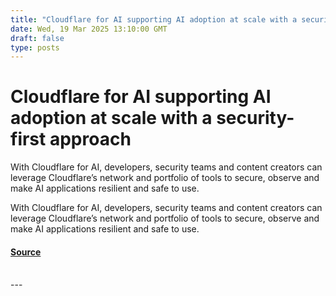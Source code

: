 ```yaml
---
title: "Cloudflare for AI supporting AI adoption at scale with a security-first approach"
date: Wed, 19 Mar 2025 13:10:00 GMT
draft: false
type: posts
---
```

# Cloudflare for AI supporting AI adoption at scale with a security-first approach





 With Cloudflare for AI, developers, security teams and content creators can leverage Cloudflare’s network and portfolio of tools to secure, observe and make AI applications resilient and safe to use. 

With Cloudflare for AI, developers, security teams and content creators can leverage Cloudflare’s network and portfolio of tools to secure, observe and make AI applications resilient and safe to use.

#### [Source](https://blog.cloudflare.com/cloudflare-for-ai-supporting-ai-adoption-at-scale-with-a-security-first-approach/)

<br/>
---
